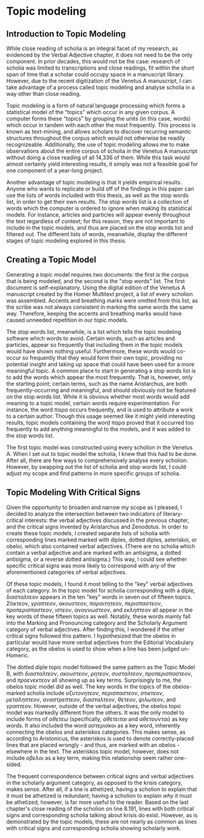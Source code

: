 # Topic modeling

## Introduction to Topic Modeling

While close reading of scholia is an integral facet of my research, as evidenced by the Verbal Adjective chapter, it does not need to be the only component. In prior decades, this would not be the case: research of scholia was limited to transcriptions and close readings, fit within the short span of time that a scholar could occupy space in a manuscript library. However, due to the recent digitization of the Venetus A manuscript, I can take advantage of a process called topic modeling and analyse scholia in a way other than close reading.
 
Topic modeling is a form of natural language processing which forms a statistical model of the “topics” which occur in any given corpus. A computer forms these “topics” by grouping the units (in this case, words) which occur in tandem with each other the most frequently. This process is known as text-mining, and allows scholars to discover recurring semantic structures throughout the corpus which would not otherwise be readily recognizeable. Additionally, the use of topic modeling allows me to make observations about the entire corpus of scholia in the Venetus A manuscript without doing a close reading of all 14,336 of them. While this task would almost certainly yield interesting results, it simply was not a feasible goal for one component of a year-long project.

Another advantage of topic modeling is that it yields empirical results. Anyone who wants to replicate or build off of the findings in this paper can use the lists of words included with this thesis, as well as the stop words list, in order to get their own results. The stop words list is a collection of words which the computer is ordered to ignore when making its statistical models. For instance, articles and particles will appear evenly throughout the text regardless of context; for this reason, they are not important to include in the topic models, and thus are placed on the stop words list and filtered out. The different lists of words, meanwhile, display the different stages of topic modeling explored in this thesis. 

## Creating a Topic Model

Generating a topic model requires two documents: the first is the corpus that is being modeled, and the second is the "stop words" list. The first document is self-explanatory. Using the digital edition of the Venetus A manuscript created by the Homer Multitext project, a list of every scholion was assembled. Accents and breathing marks were omitted from this list, as the scribe was not always consistent in marking the same words the same way. Therefore, keeping the accents and breathing marks would have caused unneeded repetition in our topic models.

The stop words list, meanwhile, is a list which tells the topic modeling software which words to avoid. Certain words, such as articles and particles, appear so frequently that including them in the topic models would have shown nothing useful. Furthermore, these words would co-occur so frequently that they would form their own topic, providing no potential insight and taking up space that could have been used for a more meaningful topic. A common place to start in generating a stop words list is to add the words which appear the most frequently. That is, however, only the starting point; certain terms, such as the name Aristarchus, are both frequently-occurring and meaningful, and should obviously not be featured on the stop words list. While it is obvious whether most words would add meaning to a topic model, certain words require experimentation. For instance, the word παρα occurs frequently, and is used to attribute a work to a certain author. Though this usage seemed like it might yield interesting results, topic models containing the word παρα proved that it occurred too frequently to add anything meaningful to the models, and it was added to the stop words list.

The first topic model was constructed using every scholion in the Venetus A. When I set out to topic model the scholia, I knew that this had to be done. After all, there are few ways to comprehensively analyse every scholion. However, by swapping out the list of scholia and stop words list, I could adjust my scope and find patterns in more specific groups of scholia.

## Topic Modeling With Critical Signs

Given the opportunity to broaden and narrow my scope as I pleased, I decided to analyze the intersection between two indicators of literary-critical interests: the verbal adjectives discussed in the previous chapter, and the critical signs invented by Aristarchus and Zenodotus. In order to create these topic models, I created separate lists of scholia with corresponding lines marked marked with diples, dotted diples, asteriskoi, or obeloi, which also contained verbal adjectives. (There are no scholia which contain a verbal adjective and are marked with an antisigma, a dotted antisigma, or a reverse dotted antisigma.) This way, I could see whether specific critical signs was more likely to correspond with any of the aforementioned categories of verbal adjectives.

Of these topic models, I found it most telling to the "key" verbal adjectives of each category. In the topic model for scholia corresponding with a diple, διασταλτεον appears in the ten "key" words in seven out of fifteen topics. _Στικτεον_, _γραπτεον_, _ακουστεον_, _παραιτητεον_, _περισπαστεον_, _προπερισπαστεον_, _ιστεον_, _αναγνωστεον_, and _εκληπτεον_ all appear in the key words of these fifteen topics as well. Notably, these words mainly fall into the Marking and Pronouncing category and the Scholarly Argument category of verbal adjectives. After finding this, I wondered if the other critical signs followed this pattern. I hypothesized that the obelos in particular would have more verbal adjectives from the Editorial Vocabulary category, as the obelos is used to show when a line has been judged un-Homeric. 

The dotted diple topic model followed the same pattern as the Topic Model B, with _διασταλτεον_, _ακουστεον_, _ρητεον_, _συσταλτεον_, _προπερισπαστεον_, and _προενεκτεον_ all showing up as key terms. Surprisingly to me, the obelos topic model did as well. The key words in the topics of the obelos-marked scholia include _οξυτονητεον_, _περισπαστεον_, _στικτεον_, _μεταληπτεον_, _αναστρεπτεον_, _διασταλτεον_, _θετεον_, _ψιλωτεον_, and _γραπτεον_. However, outside of the verbal adjectives, the obelos topic model was markedly different from the others. It was the only model to include forms of _αθετεω_ (specifically, _αθετειται_ and _αθετουνται_) as key words. It also included the word _αστερισκοι_ as a key word, inherently connecting the obelos and asteriskos categories. This makes sense, as according to Aristonicus, the asteriskos is used to denote correctly-placed lines that are placed wrongly - and thus, are marked with an obelos - elsewhere in the text. The asteriskos topic model, however, does not include _οβελοι_ as a key term, making this relationship seem rather one-sided. 

The frequent correspondence between critical signs and verbal adjectives in the scholarly argument category, as opposed to the krisis category, makes sense. After all, if a line is athetized, having a scholion to explain that it must be athetized is redundant; having a scholion to explain _why_ it must be athetized, however, is far more useful to the reader. Based on the last chapter's close reading of the scholion on line 8.191, lines with both critical signs and corresponding scholia talking about krisis do exist. However, as is demonstrated by the topic models, these are not nearly as common as lines with critical signs and corresponding scholia showing scholarly work.
